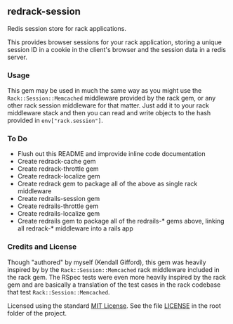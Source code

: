 ## redrack-session

Redis session store for rack applications.

This provides browser sessions for your rack application, storing a unique
session ID in a cookie in the client's browser and the session data in a redis
server.

### Usage

This gem may be used in much the same way as you might use the
`Rack::Session::Memcached` middleware provided by the rack gem, or any other
rack session middleware for that matter. Just add it to your rack middleware
stack and then you can read and write objects to the hash provided in
`env["rack.session"]`.

### To Do

- Flush out this README and improvide inline code documentation
- Create redrack-cache gem
- Create redrack-throttle gem
- Create redrack-localize gem
- Create redrack gem to package all of the above as single rack middleware
- Create redrails-session gem
- Create redrails-throttle gem
- Create redrails-localize gem
- Create redrails gem to package all of the redrails-* gems above, linking all redrack-* middleware into a rails app

### Credits and License

Though "authored" by myself (Kendall Gifford), this gem was heavily inspired by
by the `Rack::Session::Memcached` rack middleware included in the rack gem. The
RSpec tests were even more heavily inspired by the rack gem and are basically a
translation of the test cases in the rack codebase that test
`Rack::Session::Memcached`.

Licensed using the standard
[MIT License](http://en.wikipedia.org/wiki/MIT_License). See the file
[LICENSE](http://github.com/zettabyte/redrack-session/blob/master/LICENSE) in
the root folder of the project.
